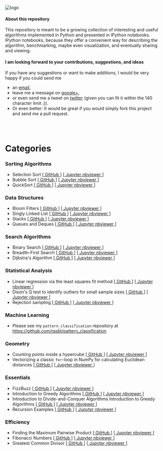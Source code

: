 ![logo](./images/algorithms_logo.png)


#### About this repository

This repository is meant to be a growing collection of interesting and useful algorithms implemented in Python and presented in IPython notebooks. IPython notebooks, because they offer a convenient way for describing the algorithm, benchmarking, maybe even visualization, and eventually sharing and viewing.


#### I am looking forward to your contributions, suggestions, and ideas

If you have any suggestions or want to make additions, I would be very happy if you could send me  
- an [email](mailto:se.raschka@gmail.com),  
- leave me a message on [google+](https://plus.google.com/118404394130788869227/),  
- or even send me a tweet on [twitter](https://twitter.com/rasbt) (given you can fit it within the 140 character limit ;)).  
- Or even better: It would be great if you would simply fork this project and send me a pull request.

<br>
<br>

# Categories

### Sorting Algorithms

- Selection Sort [[ GitHub ](ipython_nbs/sorting/selection_sort.ipynb)] [[ Jupyter nbviewer ](http://nbviewer.ipython.org/github/rasbt/algorithms_in_ipython_notebooks/blob/master/ipython_nbs/sorting/selection_sort.ipynb)]
- Bubble Sort [[ GitHub ](ipython_nbs/sorting/bubble_sort.ipynb)] [[ Jupyter nbviewer ](http://nbviewer.ipython.org/github/rasbt/algorithms_in_ipython_notebooks/blob/master/ipython_nbs/sorting/bubble_sort.ipynb)]
- QuickSort [[ GitHub ](ipython_nbs/sorting/quicksort.ipynb)] [[ Jupyter nbviewer ](http://nbviewer.ipython.org/github/rasbt/algorithms_in_ipython_notebooks/blob/master/ipython_nbs/sorting/quicksort.ipynb)]

### Data Structures

- Bloom Filters [[ GitHub ](ipython_nbs/data-structures/bloom-filter.ipynb)] [[ Jupyter nbviewer ](http://nbviewer.ipython.org/github/rasbt/algorithms_in_ipython_notebooks/blob/master/ipython_nbs/data-structures/bloom-filter.ipynb)] 
- Singly Linked List [[ GitHub ](ipython_nbs/data-structures/singly-linked-list.ipynb)] [[ Jupyter nbviewer ](http://nbviewer.ipython.org/github/rasbt/algorithms_in_ipython_notebooks/blob/master/ipython_nbs/data-structures/singly-linked-list.ipynb)]
- Stacks [[ GitHub ](ipython_nbs/data-structures/stacks.ipynb)] [[ Jupyter nbviewer ](http://nbviewer.ipython.org/github/rasbt/algorithms_in_ipython_notebooks/blob/master/ipython_nbs/data-structures/stacks.ipynb)]
- Queues and Deques [[ GitHub ](ipython_nbs/data-structures/queues-and-deques.ipynb)] [[ Jupyter nbviewer ](http://nbviewer.ipython.org/github/rasbt/algorithms_in_ipython_notebooks/blob/master/ipython_nbs/data-structures/queues-and-deques.ipynb)]

### Search Algorithms

- Binary Search [[ GitHub ](ipython_nbs/search/binary_search.ipynb)] [[ Jupyter nbviewer ](http://nbviewer.ipython.org/github/rasbt/algorithms_in_ipython_notebooks/blob/master/ipython_nbs/search/binary_search.ipynb)] 
- Breadth-First Search [[ GitHub ](ipython_nbs/search/breadth-first-search.ipynb)] [[ Jupyter nbviewer ](http://nbviewer.ipython.org/github/rasbt/algorithms_in_ipython_notebooks/blob/master/ipython_nbs/search/breadth-first-search)] 
- Dijkstra's Algorithm [[ GitHub ](ipython_nbs/search/dijkstra-algorithm.ipynb)] [[ Jupyter nbviewer ](http://nbviewer.ipython.org/github/rasbt/algorithms_in_ipython_notebooks/blob/master/ipython_nbs/search/dijkstra-algorithm.ipynb)] 

### Statistical Analysis

- Linear regression via the least squares fit method [[ GitHub ](ipython_nbs/statistics/linregr_least_squares_fit.ipynb)] [[ Jupyter nbviewer ](http://nbviewer.ipython.org/github/rasbt/algorithms_in_ipython_notebooks/blob/master/ipython_nbs/statistics/linregr_least_squares_fit.ipynb)]
- Dixon's Q test to identify outliers for small sample sizes [[ GitHub ](ipython_nbs/statistics/dixon_q_test.ipynb)] [[ Jupyter nbviewer ](http://nbviewer.ipython.org/github/rasbt/algorithms_in_ipython_notebooks/blob/master/ipython_nbs/statistics/dixon_q_test.ipynb)]
- Rejection sampling [[ GitHub ](ipython_nbs/data-structures/rejection_sampling.ipynb)] [[ Jupyter nbviewer ](http://nbviewer.ipython.org/github/rasbt/algorithms_in_ipython_notebooks/blob/master/ipython_nbs/statistics/rejection_sampling.ipynb)]


### Machine Learning

- Please see my `pattern_classification` repository at https://github.com/rasbt/pattern_classification

### Geometry

- Counting points inside a hypercube [[ GitHub ](ipython_nbs/geometry/points_in_hybercube.ipynb)] [[ Jupyter nbviewer ](http://nbviewer.ipython.org/github/rasbt/algorithms_in_ipython_notebooks/blob/master/ipython_nbs/geometry/points_in_hybercube.ipynb)]
- Vectorizing a classic `for`-loop in NumPy for calculating Euclidean distances [[ GitHub ](ipython_nbs/geometry/eucldist_numpy_vectorization.ipynb)] [[ Jupyter nbviewer ](http://nbviewer.ipython.org/github/rasbt/algorithms_in_ipython_notebooks/blob/master/ipython_nbs/geometry/eucldist_numpy_vectorization.ipynb)]


### Essentials

- FizzBuzz [[ GitHub ](ipython_nbs/essentials/fizzbuzz.ipynb)] [[ Jupyter nbviewer ](http://nbviewer.ipython.org/github/rasbt/algorithms_in_ipython_notebooks/blob/master/ipython_nbs/essentials/fizzbuzz.ipynb)]
- Introduction to Greedy Algorithms [[ GitHub ](ipython_nbs/essentials/greedy-algorithm-intro.ipynb)] [[ Jupyter nbviewer ](http://nbviewer.ipython.org/github/rasbt/algorithms_in_ipython_notebooks/blob/master/ipython_nbs/essentials/greedy-algorithm-intro.ipynb)]
- Introduction to Divide-and-Conquer Algorithms Introduction to Greedy Algorithms [[ GitHub ](ipython_nbs/essentials/divide-and-conquer-algorithm-intro.ipynb)] [[ Jupyter nbviewer ](http://nbviewer.ipython.org/github/rasbt/algorithms_in_ipython_notebooks/blob/master/ipython_nbs/essentials/divide-and-conquer-algorithm-intro.ipynb)]
- Recursion Examples [[ GitHub ](ipython_nbs/essentials/recursion-examples.ipynb)] [[ Jupyter nbviewer ](http://nbviewer.ipython.org/github/rasbt/algorithms_in_ipython_notebooks/blob/master/ipython_nbs/essentials/recursion-examples.ipynb)]

### Efficiency

- Finding the Maximum Pairwise Product [[ GitHub ](ipython_nbs/efficiency/maximum-pairwise-product.ipynb)] [[ Jupyter nbviewer ](http://nbviewer.ipython.org/github/rasbt/algorithms_in_ipython_notebooks/blob/master/ipython_nbs/efficiency/maximum-pairwise-product.ipynb)]
- Fibonacci Numbers [[ GitHub ](ipython_nbs/efficiency/fibonacci-tree.ipynb)] [[ Jupyter nbviewer ](http://nbviewer.ipython.org/github/rasbt/algorithms_in_ipython_notebooks/blob/master/ipython_nbs/efficiency/fibonacci-tree.ipynb)]
- Greatest Common Divisor [[ GitHub ](ipython_nbs/efficiency/greatest-common-divisor.ipynb)] [[ Jupyter nbviewer ](http://nbviewer.ipython.org/github/rasbt/algorithms_in_ipython_notebooks/blob/master/ipython_nbs/efficiency/greatest-common-divisor.ipynb)]
